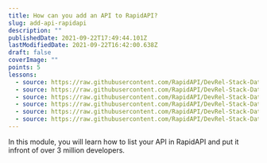 ```yaml
---
title: How can you add an API to RapidAPI?
slug: add-api-rapidapi
description: ""
publishedDate: 2021-09-22T17:49:44.101Z
lastModifiedDate: 2021-09-22T16:42:00.638Z
draft: false
coverImage: ""
points: 5
lessons:
  - source: https://raw.githubusercontent.com/RapidAPI/DevRel-Stack-Data/improve/update-learn-content/learn/courses/learn-rapidapi-hub-provider/modules/rapidapi-hub/lessons/01-add-api-details.md
  - source: https://raw.githubusercontent.com/RapidAPI/DevRel-Stack-Data/improve/update-learn-content/learn/courses/learn-rapidapi-hub-provider/modules/rapidapi-hub/lessons/02-api.md
  - source: https://raw.githubusercontent.com/RapidAPI/DevRel-Stack-Data/improve/update-learn-content/learn/courses/learn-rapidapi-hub-provider/modules/rapidapi-hub/lessons/03-overview-tab.md
  - source: https://raw.githubusercontent.com/RapidAPI/DevRel-Stack-Data/improve/update-learn-content/learn/courses/learn-rapidapi-hub-provider/modules/rapidapi-hub/lessons/04-add-api-specs.md
  - source: https://raw.githubusercontent.com/RapidAPI/DevRel-Stack-Data/improve/update-learn-content/learn/courses/learn-rapidapi-hub-provider/modules/rapidapi-hub/lessons/05-versioning-apis.md
  - source: https://raw.githubusercontent.com/RapidAPI/DevRel-Stack-Data/improve/update-learn-content/learn/courses/learn-rapidapi-hub-provider/modules/rapidapi-hub/lessons/06-defining-endpoints-apis.md
---
```


In this module, you will learn how to list your API in RapidAPI and put it infront of over 3 million developers.
